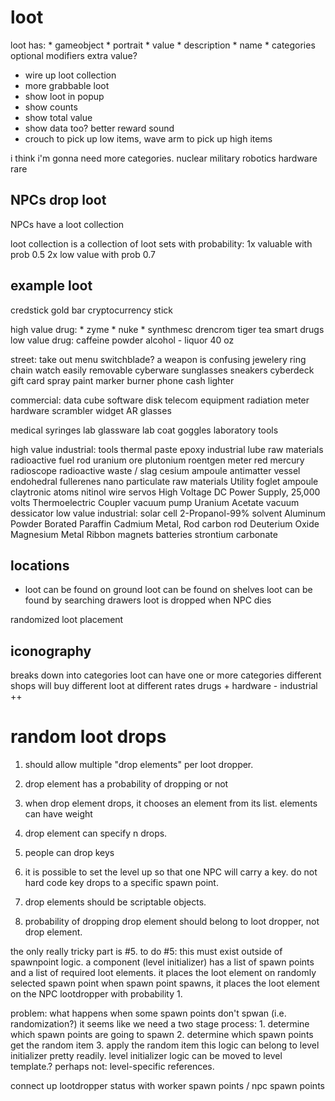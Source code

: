 # loot

loot has:
    * gameobject
    * portrait
    * value
    * description
    * name
    * categories
    optional modifiers
        extra value?


* wire up loot collection
* more grabbable loot
* show loot in popup
* show counts
* show total value
* show data too?
better reward sound
* crouch to pick up low items, wave arm to pick up high items

i think i'm gonna need more categories.
    nuclear
    military
    robotics
    hardware
    rare


## NPCs drop loot

NPCs have a loot collection

loot collection is a collection of loot sets with probability:
    1x valuable with prob 0.5
    2x low value with prob 0.7

## example loot 

credstick
gold bar
cryptocurrency stick

high value drug:
    * zyme
    * nuke
    * synthmesc
    drencrom
    tiger tea
    smart drugs
low value drug:
    caffeine powder
    alcohol - liquor
    40 oz

street:
    take out menu
    switchblade? a weapon is confusing
    jewelery
        ring
        chain
        watch
    easily removable cyberware
    sunglasses
    sneakers
    cyberdeck
    gift card
    spray paint
    marker
    burner phone
    cash
    lighter
    

commercial:
    data cube
    software disk
    telecom equipment
    radiation meter
    hardware scrambler
    widget
    AR glasses

medical
    syringes
    lab glassware
    lab coat
    goggles
    laboratory tools

high value industrial:
    tools
    thermal paste
    epoxy
    industrial lube
    raw materials
    radioactive fuel rod
    uranium ore
    plutonium
    roentgen meter
    red mercury
    radioscope
    radioactive waste / slag
    cesium ampoule
    antimatter vessel
    endohedral fullerenes
    nano particulate raw materials
    Utility foglet ampoule
    claytronic atoms
    nitinol wire
    servos
    High Voltage DC Power Supply, 25,000 volts
    Thermoelectric Coupler
    vacuum pump
    Uranium Acetate
    vacuum dessicator
low value industrial:
    solar cell
    2-Propanol-99%
    solvent
    Aluminum Powder
    Borated Paraffin
    Cadmium Metal, Rod
    carbon rod
    Deuterium Oxide
    Magnesium Metal Ribbon
    magnets
    batteries
    strontium carbonate

## locations 

* loot can be found on ground
loot can be found on shelves
loot can be found by searching drawers
loot is dropped when NPC dies

randomized loot placement

## iconography

breaks down into categories
    loot can have one or more categories
different shops will buy different loot at different rates
    drugs +
    hardware -
    industrial ++




# random loot drops

1. should allow multiple "drop elements" per loot dropper.
2. drop element has a probability of dropping or not
3. when drop element drops, it chooses an element from its list.
    elements can have weight
4. drop element can specify n drops.

4. people can drop keys
5. it is possible to set the level up so that one NPC will carry a key.
    do not hard code key drops to a specific spawn point.
6. drop elements should be scriptable objects.
7. probability of dropping drop element should belong to loot dropper, not drop element.

the only really tricky part is #5.
to do #5:
    this must exist outside of spawnpoint logic.
    a component (level initializer) has a list of spawn points and a list of required loot elements.
        it places the loot element on randomly selected spawn point
        when spawn point spawns, it places the loot element on the NPC lootdropper with probability 1.

problem: what happens when some spawn points don't spwan (i.e. randomization?)
    it seems like we need a two stage process:
    1. determine which spawn points are going to spawn
    2. determine which spawn points get the random item
    3. apply the random item
this logic can belong to level initializer pretty readily.
level initializer logic can be moved to level template.? perhaps not: level-specific references.


connect up lootdropper status with worker spawn points / npc spawn points